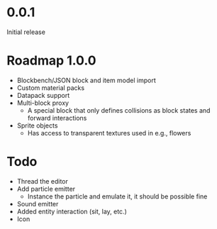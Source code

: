 # 0.0.1

Initial release

# Roadmap 1.0.0

* Blockbench/JSON block and item model import
* Custom material packs
* Datapack support
* Multi-block proxy
    * A special block that only defines collisions as block states and forward interactions
* Sprite objects
    * Has access to transparent textures used in e.g., flowers

# Todo

* Thread the editor
* Add particle emitter
    * Instance the particle and emulate it, it should be possible fine
* Sound emitter
* Added entity interaction (sit, lay, etc.)
* Icon
